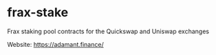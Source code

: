 # frax-stake
Frax staking pool contracts for the Quickswap and Uniswap exchanges

Website: https://adamant.finance/
